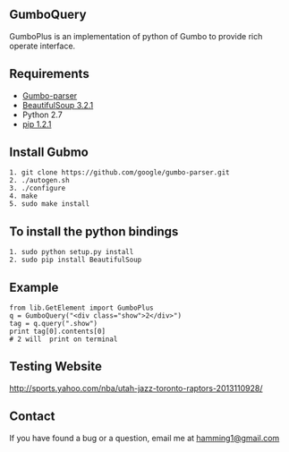 
GumboQuery
------------
GumboPlus is an implementation of python of Gumbo to provide rich operate interface.

## Requirements
* [Gumbo-parser][1]
* [BeautifulSoup 3.2.1][2]
* Python 2.7
* [pip 1.2.1][3]

## Install Gubmo

    1. git clone https://github.com/google/gumbo-parser.git      
    2. ./autogen.sh 
    3. ./configure      
    4. make 
    5. sudo make install    
    
## To install the python bindings 
    
    1. sudo python setup.py install
    2. sudo pip install BeautifulSoup
    
## Example

    from lib.GetElement import GumboPlus
    q = GumboQuery("<div class="show">2</div>")
    tag = q.query(".show")
    print tag[0].contents[0]
    # 2 will  print on terminal
    
## Testing Website
http://sports.yahoo.com/nba/utah-jazz-toronto-raptors-2013110928/


## Contact
If you have found a bug or a question, email me at <hamming1@gmail.com>


  [1]: https://github.com/google/gumbo-parser
  [2]: http://www.crummy.com/software/BeautifulSoup/
  [3]: https://pypi.python.org/pypi/pip
